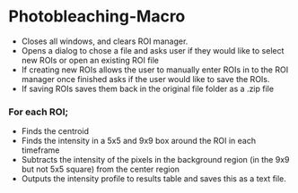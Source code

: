 # Photobleaching-Macro

- Closes all windows, and clears ROI manager.
- Opens a dialog to chose a file and asks user if they would like to select new ROIs or open an existing ROI file
- If creating new ROIs allows the user to manually enter ROIs in to the ROI manager once finished asks if the user would like to save the ROIs.
- If saving ROIs saves them back in the original file folder as a .zip file

### For each ROI;
- Finds the centroid
- Finds the intensity in a 5x5 and 9x9 box around the ROI in each timeframe
- Subtracts the intensity of the pixels in the background region (in the 9x9 but not 5x5 square) from the center region
- Outputs the intensity profile to results table and saves this as a text file. 
